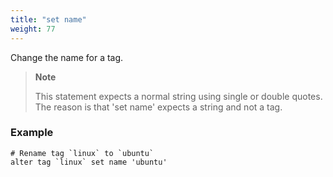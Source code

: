 ```yaml
---
title: "set name"
weight: 77
---
```


Change the name for a tag.

>**Note**
>
>This statement expects a normal string using single or double quotes.
>The reason is that 'set name' expects a string and not a tag.

### Example

	# Rename tag `linux` to `ubuntu`
	alter tag `linux` set name 'ubuntu'
